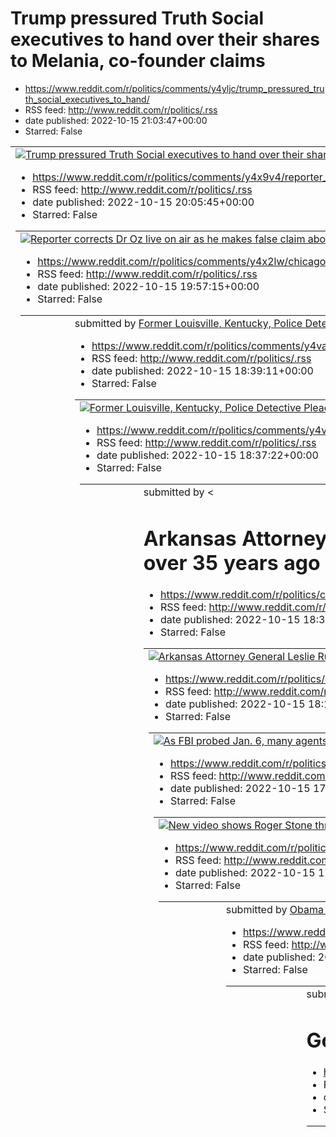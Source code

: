 # Trump pressured Truth Social executives to hand over their shares to Melania, co-founder claims
 - https://www.reddit.com/r/politics/comments/y4yljc/trump_pressured_truth_social_executives_to_hand/
 - RSS feed: http://www.reddit.com/r/politics/.rss
 - date published: 2022-10-15 21:03:47+00:00
 - Starred: False

<table> <tr><td> <a href="https://www.reddit.com/r/politics/comments/y4yljc/trump_pressured_truth_social_executives_to_hand/"> <img alt="Trump pressured Truth Social executives to hand over their shares to Melania, co-founder claims" src="https://external-preview.redd.it/nFNrNw7A-R0IBKTk-pdr008IuoldrzQ-ivzDQjmXIhk.jpg?width=640&amp;crop=smart&amp;auto=webp&amp;s=3e1aedb5918521380cd805507680e09865aff41e" title="Trump pressured Truth Social executives to hand over their shares to Melania, co-found

# Reporter corrects Dr Oz live on air as he makes false claim about Fetterman’s first wish for America
 - https://www.reddit.com/r/politics/comments/y4x9v4/reporter_corrects_dr_oz_live_on_air_as_he_makes/
 - RSS feed: http://www.reddit.com/r/politics/.rss
 - date published: 2022-10-15 20:05:45+00:00
 - Starred: False

<table> <tr><td> <a href="https://www.reddit.com/r/politics/comments/y4x9v4/reporter_corrects_dr_oz_live_on_air_as_he_makes/"> <img alt="Reporter corrects Dr Oz live on air as he makes false claim about Fetterman’s first wish for America" src="https://external-preview.redd.it/PpoR2-KZeur6Wh6_3BwM7G6YBtSS13KneqK7Fu5k4NQ.jpg?width=640&amp;crop=smart&amp;auto=webp&amp;s=c05da901234c5142861e0b3d52a01a7fbcaa993e" title="Reporter corrects Dr Oz live on air as he makes false claim about Fetterman’s fir

# Chicago Cop to Keep his Job Despite Links to Proud Boys
 - https://www.reddit.com/r/politics/comments/y4x2lw/chicago_cop_to_keep_his_job_despite_links_to/
 - RSS feed: http://www.reddit.com/r/politics/.rss
 - date published: 2022-10-15 19:57:15+00:00
 - Starred: False

<table> <tr><td> <a href="https://www.reddit.com/r/politics/comments/y4x2lw/chicago_cop_to_keep_his_job_despite_links_to/"> <img alt="Chicago Cop to Keep his Job Despite Links to Proud Boys" src="https://external-preview.redd.it/LCW54kEyHMTITkc7o9DnqjNhkd6ylLHWvN8UxU4xn4Y.jpg?width=640&amp;crop=smart&amp;auto=webp&amp;s=a7c87a548ac6162c49ca76ce519d2d64d4abf3e1" title="Chicago Cop to Keep his Job Despite Links to Proud Boys" /> </a> </td><td> &#32; submitted by &#32; <a href="https://www.reddit.c

# Former Louisville, Kentucky, Police Detective Pleads Guilty to a Federal Crime Related to the Death of Breonna Taylor
 - https://www.reddit.com/r/politics/comments/y4va3j/former_louisville_kentucky_police_detective/
 - RSS feed: http://www.reddit.com/r/politics/.rss
 - date published: 2022-10-15 18:39:11+00:00
 - Starred: False

<table> <tr><td> <a href="https://www.reddit.com/r/politics/comments/y4va3j/former_louisville_kentucky_police_detective/"> <img alt="Former Louisville, Kentucky, Police Detective Pleads Guilty to a Federal Crime Related to the Death of Breonna Taylor" src="https://external-preview.redd.it/w93zRzaRJxd5t8UZ0qmwxNnQ42WUkGACAVu4F6kYt5s.jpg?width=108&amp;crop=smart&amp;auto=webp&amp;s=fc20e1aec4443077677bd4c317ecb1150b621862" title="Former Louisville, Kentucky, Police Detective Pleads Guilty to a Fed

# Barack Obama to campaign for Mandela Barnes in Wisconsin Senate race
 - https://www.reddit.com/r/politics/comments/y4v8l5/barack_obama_to_campaign_for_mandela_barnes_in/
 - RSS feed: http://www.reddit.com/r/politics/.rss
 - date published: 2022-10-15 18:37:22+00:00
 - Starred: False

<table> <tr><td> <a href="https://www.reddit.com/r/politics/comments/y4v8l5/barack_obama_to_campaign_for_mandela_barnes_in/"> <img alt="Barack Obama to campaign for Mandela Barnes in Wisconsin Senate race" src="https://external-preview.redd.it/mwAT0hh9HwqSnxp7QPVGU3iR21qgjn6rWMRZTecTwcw.jpg?width=640&amp;crop=smart&amp;auto=webp&amp;s=7faf06222dec7d70203d2a89f25eb618931a09d5" title="Barack Obama to campaign for Mandela Barnes in Wisconsin Senate race" /> </a> </td><td> &#32; submitted by &#32; <

# Arkansas Attorney General Leslie Rutledge & her “experts”| It seems telling that Rutledge relied on numbers from a largely discredited book on homosexuality written over 35 years ago
 - https://www.reddit.com/r/politics/comments/y4v3mp/arkansas_attorney_general_leslie_rutledge_her/
 - RSS feed: http://www.reddit.com/r/politics/.rss
 - date published: 2022-10-15 18:31:21+00:00
 - Starred: False

<table> <tr><td> <a href="https://www.reddit.com/r/politics/comments/y4v3mp/arkansas_attorney_general_leslie_rutledge_her/"> <img alt="Arkansas Attorney General Leslie Rutledge &amp; her “experts”| It seems telling that Rutledge relied on numbers from a largely discredited book on homosexuality written over 35 years ago" src="https://external-preview.redd.it/FzBcfc0seeVNpgXatCDkAozXs2ZwN30bZ34NiwqyV40.jpg?width=640&amp;crop=smart&amp;auto=webp&amp;s=738830567d8ef6939b4640e4bf1b093bee375d7b" titl

# As FBI probed Jan. 6, many agents sympathized with insurrection, according to newly released email
 - https://www.reddit.com/r/politics/comments/y4uoqu/as_fbi_probed_jan_6_many_agents_sympathized_with/
 - RSS feed: http://www.reddit.com/r/politics/.rss
 - date published: 2022-10-15 18:13:19+00:00
 - Starred: False

<table> <tr><td> <a href="https://www.reddit.com/r/politics/comments/y4uoqu/as_fbi_probed_jan_6_many_agents_sympathized_with/"> <img alt="As FBI probed Jan. 6, many agents sympathized with insurrection, according to newly released email" src="https://external-preview.redd.it/P2QkH9WMeHH3n9hKbfdVUrdRP8jW-nx4qruVI7tQ1EY.jpg?width=640&amp;crop=smart&amp;auto=webp&amp;s=9963c969cf42f293eb00b56e6ff05108fd8af4c3" title="As FBI probed Jan. 6, many agents sympathized with insurrection, according to newl

# New video shows Roger Stone threatening Trump he’ll get his ‘f***ing brains beat in’ if he runs again
 - https://www.reddit.com/r/politics/comments/y4tr97/new_video_shows_roger_stone_threatening_trump/
 - RSS feed: http://www.reddit.com/r/politics/.rss
 - date published: 2022-10-15 17:33:33+00:00
 - Starred: False

<table> <tr><td> <a href="https://www.reddit.com/r/politics/comments/y4tr97/new_video_shows_roger_stone_threatening_trump/"> <img alt="New video shows Roger Stone threatening Trump he’ll get his ‘f***ing brains beat in’ if he runs again" src="https://external-preview.redd.it/s6eSzYLd8AyBytjWR9Jp3mprHj_CeuPQlvlweaXqV2k.jpg?width=640&amp;crop=smart&amp;auto=webp&amp;s=0cb0f3946d5b8065a23fb88142ef316682684113" title="New video shows Roger Stone threatening Trump he’ll get his ‘f***ing brains beat i

# Eric Trump Declares There Is 'No Longer' a Republican Party
 - https://www.reddit.com/r/politics/comments/y4tlsj/eric_trump_declares_there_is_no_longer_a/
 - RSS feed: http://www.reddit.com/r/politics/.rss
 - date published: 2022-10-15 17:27:15+00:00
 - Starred: False

<table> <tr><td> <a href="https://www.reddit.com/r/politics/comments/y4tlsj/eric_trump_declares_there_is_no_longer_a/"> <img alt="Eric Trump Declares There Is 'No Longer' a Republican Party" src="https://external-preview.redd.it/2ggUCjqPSGeRtjsyLGvU2vyx7ddXGU4uQsKL84EdIMk.jpg?width=640&amp;crop=smart&amp;auto=webp&amp;s=fba9d0f683dc5075e69f44a04042ae98b5c16573" title="Eric Trump Declares There Is 'No Longer' a Republican Party" /> </a> </td><td> &#32; submitted by &#32; <a href="https://www.redd

# Obama Praises Fetterman: You Can 'Have a Normal Conversation' With Him
 - https://www.reddit.com/r/politics/comments/y4t5m0/obama_praises_fetterman_you_can_have_a_normal/
 - RSS feed: http://www.reddit.com/r/politics/.rss
 - date published: 2022-10-15 17:07:50+00:00
 - Starred: False

<table> <tr><td> <a href="https://www.reddit.com/r/politics/comments/y4t5m0/obama_praises_fetterman_you_can_have_a_normal/"> <img alt="Obama Praises Fetterman: You Can 'Have a Normal Conversation' With Him" src="https://external-preview.redd.it/WOq-VXLtLM0r9SgMJCyVu1rkOmG1B3Bo2C1u_VDL15w.jpg?width=640&amp;crop=smart&amp;auto=webp&amp;s=3fda87cf7ba152c2a6e11f633a4bcc3f12ce8d19" title="Obama Praises Fetterman: You Can 'Have a Normal Conversation' With Him" /> </a> </td><td> &#32; submitted by &#32

# Google is now distributing Truth Social, Trump's Twitter alternative
 - https://www.reddit.com/r/politics/comments/y4t068/google_is_now_distributing_truth_social_trumps/
 - RSS feed: http://www.reddit.com/r/politics/.rss
 - date published: 2022-10-15 17:01:27+00:00
 - Starred: False

<table> <tr><td> <a href="https://www.reddit.com/r/politics/comments/y4t068/google_is_now_distributing_truth_social_trumps/"> <img alt="Google is now distributing Truth Social, Trump's Twitter alternative" src="https://external-preview.redd.it/m4Fw8vOZJF_rieX34qzNcn45WIpVB7K8VaeUBm9j9r4.jpg?width=640&amp;crop=smart&amp;auto=webp&amp;s=3d26ce3cdb5449f5271e4642b09bde7dc6f44c8c" title="Google is now distributing Truth Social, Trump's Twitter alternative" /> </a> </td><td> &#32; submitted by &#32; <

# As Trump Issues 'Sharply Self-Incriminating' Subpoena Response, DOJ Urged to Act
 - https://www.reddit.com/r/politics/comments/y4sy22/as_trump_issues_sharply_selfincriminating/
 - RSS feed: http://www.reddit.com/r/politics/.rss
 - date published: 2022-10-15 16:59:23+00:00
 - Starred: False

&#32; submitted by &#32; <a href="https://www.reddit.com/user/preppythugg"> /u/preppythugg </a> <br /> <span><a href="https://www.commondreams.org/news/2022/10/15/trump-issues-sharply-self-incriminating-subpoena-response-doj-urged-act">[link]</a></span> &#32; <span><a href="https://www.reddit.com/r/politics/comments/y4sy22/as_trump_issues_sharply_selfincriminating/">[comments]</a></span>

# Halloween Comes Early at Georgia Senate Debate as Herschel Walker Flashes ‘Prop’ Badge
 - https://www.reddit.com/r/politics/comments/y4s0g4/halloween_comes_early_at_georgia_senate_debate_as/
 - RSS feed: http://www.reddit.com/r/politics/.rss
 - date published: 2022-10-15 16:19:49+00:00
 - Starred: False

<table> <tr><td> <a href="https://www.reddit.com/r/politics/comments/y4s0g4/halloween_comes_early_at_georgia_senate_debate_as/"> <img alt="Halloween Comes Early at Georgia Senate Debate as Herschel Walker Flashes ‘Prop’ Badge" src="https://external-preview.redd.it/tYEChEpSKcHIQe0TPw_jOXr7txgmbBjHA2_u6rscUAs.jpg?width=320&amp;crop=smart&amp;auto=webp&amp;s=4ec215a0c28aac5b32c43236486e1bf306a5764d" title="Halloween Comes Early at Georgia Senate Debate as Herschel Walker Flashes ‘Prop’ Badge" /> </

# Roger Stone calls Ivanka Trump an 'abortionist bitch' after not getting January 6 pardon – video
 - https://www.reddit.com/r/politics/comments/y4ry5s/roger_stone_calls_ivanka_trump_an_abortionist/
 - RSS feed: http://www.reddit.com/r/politics/.rss
 - date published: 2022-10-15 16:17:10+00:00
 - Starred: False

<table> <tr><td> <a href="https://www.reddit.com/r/politics/comments/y4ry5s/roger_stone_calls_ivanka_trump_an_abortionist/"> <img alt="Roger Stone calls Ivanka Trump an 'abortionist bitch' after not getting January 6 pardon – video" src="https://external-preview.redd.it/-xHpZ2vqwhMFNwWWFV-RUMUpxmVOi8yBz39LX9ZnXoU.jpg?width=640&amp;crop=smart&amp;auto=webp&amp;s=fec144eb99559708dbc83e2e9ec2663588516429" title="Roger Stone calls Ivanka Trump an 'abortionist bitch' after not getting January 6 pardo

# Absentee ballot numbers in Michigan show high voter turnout
 - https://www.reddit.com/r/politics/comments/y4r9ia/absentee_ballot_numbers_in_michigan_show_high/
 - RSS feed: http://www.reddit.com/r/politics/.rss
 - date published: 2022-10-15 15:48:33+00:00
 - Starred: False

<table> <tr><td> <a href="https://www.reddit.com/r/politics/comments/y4r9ia/absentee_ballot_numbers_in_michigan_show_high/"> <img alt="Absentee ballot numbers in Michigan show high voter turnout" src="https://external-preview.redd.it/kzIyU59s6bu1ZHffU1XB7ncyUYF-xK7LrsR81lm3dH8.jpg?width=640&amp;crop=smart&amp;auto=webp&amp;s=de6277acb37afbca9c6f5b27d508f6838d64b7a2" title="Absentee ballot numbers in Michigan show high voter turnout" /> </a> </td><td> &#32; submitted by &#32; <a href="https://www

# More people, especially women, have registered to vote in KC since abortion ruling
 - https://www.reddit.com/r/politics/comments/y4r82k/more_people_especially_women_have_registered_to/
 - RSS feed: http://www.reddit.com/r/politics/.rss
 - date published: 2022-10-15 15:46:46+00:00
 - Starred: False

&#32; submitted by &#32; <a href="https://www.reddit.com/user/Morihando"> /u/Morihando </a> <br /> <span><a href="https://www.kansascity.com/news/politics-government/election/article267329417.html#storylink=mainstage_lead">[link]</a></span> &#32; <span><a href="https://www.reddit.com/r/politics/comments/y4r82k/more_people_especially_women_have_registered_to/">[comments]</a></span>

# Saturday Morning Political Cartoon Thread
 - https://www.reddit.com/r/politics/comments/y4qxhs/saturday_morning_political_cartoon_thread/
 - RSS feed: http://www.reddit.com/r/politics/.rss
 - date published: 2022-10-15 15:33:54+00:00
 - Starred: False

<!-- SC_OFF --><div class="md"><p>It's Saturday, folks. Let's all kick back with a cup of coffee and share some cartoons!</p> <p>Feel free to share political cartoons in this thread. Besides our usual civility policy, there are three rules to follow:</p> <ol> <li><p>Every top-level comment must contain a political cartoon. This means no text-only top-level comments.</p></li> <li><p>It must be an original cartoon. This means no photographs, no edited cartoons, no AI generated images, no templates

# Obama to campaign in Michigan and Georgia in final weeks of midterm elections
 - https://www.reddit.com/r/politics/comments/y4q7dh/obama_to_campaign_in_michigan_and_georgia_in/
 - RSS feed: http://www.reddit.com/r/politics/.rss
 - date published: 2022-10-15 15:03:28+00:00
 - Starred: False

<table> <tr><td> <a href="https://www.reddit.com/r/politics/comments/y4q7dh/obama_to_campaign_in_michigan_and_georgia_in/"> <img alt="Obama to campaign in Michigan and Georgia in final weeks of midterm elections" src="https://external-preview.redd.it/4B-4hMHvqDbaNYKlE2tZEOUDI5d6Mp4DEGW8ZjGmxU4.jpg?width=640&amp;crop=smart&amp;auto=webp&amp;s=4754ba7aed8f9e9424e036727894639b7356bbd4" title="Obama to campaign in Michigan and Georgia in final weeks of midterm elections" /> </a> </td><td> &#32; subm

# Herschel Walker doubles down on denial he paid for ex-girlfriend’s abortion: ‘I’m not backing down’
 - https://www.reddit.com/r/politics/comments/y4pi0q/herschel_walker_doubles_down_on_denial_he_paid/
 - RSS feed: http://www.reddit.com/r/politics/.rss
 - date published: 2022-10-15 14:33:41+00:00
 - Starred: False

<table> <tr><td> <a href="https://www.reddit.com/r/politics/comments/y4pi0q/herschel_walker_doubles_down_on_denial_he_paid/"> <img alt="Herschel Walker doubles down on denial he paid for ex-girlfriend’s abortion: ‘I’m not backing down’" src="https://external-preview.redd.it/yvqjoD5hulvgAO3dlWvWVlQuzujO7GB0W0nughMToYE.jpg?width=640&amp;crop=smart&amp;auto=webp&amp;s=843c1133768d3d7c1cefc01f221d6060517df2ee" title="Herschel Walker doubles down on denial he paid for ex-girlfriend’s abortion: ‘I’m n

# A man and his stepson were charged with assaulting police officers on Jan. 6 after telling investigators, 'conservatives don't protest, they have jobs'
 - https://www.reddit.com/r/politics/comments/y4nym8/a_man_and_his_stepson_were_charged_with/
 - RSS feed: http://www.reddit.com/r/politics/.rss
 - date published: 2022-10-15 13:26:46+00:00
 - Starred: False

<table> <tr><td> <a href="https://www.reddit.com/r/politics/comments/y4nym8/a_man_and_his_stepson_were_charged_with/"> <img alt="A man and his stepson were charged with assaulting police officers on Jan. 6 after telling investigators, 'conservatives don't protest, they have jobs'" src="https://external-preview.redd.it/LpXrStF-MoOiD7vKxo5X0IOKv4SWTqa4OO16wrqs-ME.jpg?width=640&amp;crop=smart&amp;auto=webp&amp;s=acb6418a8dfccf77d156c4b406cea8a736184943" title="A man and his stepson were charged wit

# AT&T to pay $23M fine for bribing powerful lawmaker’s ally in exchange for vote
 - https://www.reddit.com/r/politics/comments/y4nyhe/att_to_pay_23m_fine_for_bribing_powerful/
 - RSS feed: http://www.reddit.com/r/politics/.rss
 - date published: 2022-10-15 13:26:35+00:00
 - Starred: False

<table> <tr><td> <a href="https://www.reddit.com/r/politics/comments/y4nyhe/att_to_pay_23m_fine_for_bribing_powerful/"> <img alt="AT&amp;T to pay $23M fine for bribing powerful lawmaker’s ally in exchange for vote" src="https://external-preview.redd.it/pVHOBA3MVDMaCepmfRrr2dwW0Yd3HY9bHWo8sUDCiLE.jpg?width=640&amp;crop=smart&amp;auto=webp&amp;s=61e5b06f1e8680972eb9e9d14ea6bd280222059c" title="AT&amp;T to pay $23M fine for bribing powerful lawmaker’s ally in exchange for vote" /> </a> </td><td> &#

# New Bill Would Ban Private Insurance Plans From Using 'Medicare' Name
 - https://www.reddit.com/r/politics/comments/y4noq9/new_bill_would_ban_private_insurance_plans_from/
 - RSS feed: http://www.reddit.com/r/politics/.rss
 - date published: 2022-10-15 13:14:03+00:00
 - Starred: False

&#32; submitted by &#32; <a href="https://www.reddit.com/user/nyroshan"> /u/nyroshan </a> <br /> <span><a href="https://www.commondreams.org/news/2022/10/14/new-bill-would-ban-private-insurance-plans-using-medicare-name">[link]</a></span> &#32; <span><a href="https://www.reddit.com/r/politics/comments/y4noq9/new_bill_would_ban_private_insurance_plans_from/">[comments]</a></span>

# Biden’s pot pardons could boost states’ legalization drives
 - https://www.reddit.com/r/politics/comments/y4my5q/bidens_pot_pardons_could_boost_states/
 - RSS feed: http://www.reddit.com/r/politics/.rss
 - date published: 2022-10-15 12:40:40+00:00
 - Starred: False

<table> <tr><td> <a href="https://www.reddit.com/r/politics/comments/y4my5q/bidens_pot_pardons_could_boost_states/"> <img alt="Biden’s pot pardons could boost states’ legalization drives" src="https://external-preview.redd.it/OEPFhQtdn3KMue76by_cgBAh0BlGELQwP0zUgohCW4s.jpg?width=640&amp;crop=smart&amp;auto=webp&amp;s=9cb8bfd82bb8f81a6d2afc22105aa91abbf1852e" title="Biden’s pot pardons could boost states’ legalization drives" /> </a> </td><td> &#32; submitted by &#32; <a href="https://www.reddit.

# Georgia’s Walker (R) - Warnock (D) debate: good for TV, bad for Republicans and American politics
 - https://www.reddit.com/r/politics/comments/y4mm0i/georgias_walker_r_warnock_d_debate_good_for_tv/
 - RSS feed: http://www.reddit.com/r/politics/.rss
 - date published: 2022-10-15 12:24:09+00:00
 - Starred: False

<table> <tr><td> <a href="https://www.reddit.com/r/politics/comments/y4mm0i/georgias_walker_r_warnock_d_debate_good_for_tv/"> <img alt="Georgia’s Walker (R) - Warnock (D) debate: good for TV, bad for Republicans and American politics" src="https://external-preview.redd.it/o6wf7AfZygTFXpyTx1ko1m2poCO242pWPP40oiGkfrY.jpg?width=640&amp;crop=smart&amp;auto=webp&amp;s=d7c3d4b0a9e087d774041fd2a424b5e2e0ba950a" title="Georgia’s Walker (R) - Warnock (D) debate: good for TV, bad for Republicans and Ameri

# Trump Expects the Supreme Court He Shaped to Give Him Political Cover. That's Not What's Happening
 - https://www.reddit.com/r/politics/comments/y4mdrp/trump_expects_the_supreme_court_he_shaped_to_give/
 - RSS feed: http://www.reddit.com/r/politics/.rss
 - date published: 2022-10-15 12:12:48+00:00
 - Starred: False

<table> <tr><td> <a href="https://www.reddit.com/r/politics/comments/y4mdrp/trump_expects_the_supreme_court_he_shaped_to_give/"> <img alt="Trump Expects the Supreme Court He Shaped to Give Him Political Cover. That's Not What's Happening" src="https://external-preview.redd.it/LQ5Dts_nllt8cXWVQAde-liuRJ4HSsdGP5q0lJSqWY0.jpg?width=640&amp;crop=smart&amp;auto=webp&amp;s=99bdac3a88b622cba9eeea82b8a3aac02a72383f" title="Trump Expects the Supreme Court He Shaped to Give Him Political Cover. That's Not

# Pro-Trump GOP Senator Ron Johnson draws laughs at debate with claim of FBI ‘set-up’
 - https://www.reddit.com/r/politics/comments/y4m4km/protrump_gop_senator_ron_johnson_draws_laughs_at/
 - RSS feed: http://www.reddit.com/r/politics/.rss
 - date published: 2022-10-15 12:00:10+00:00
 - Starred: False

<table> <tr><td> <a href="https://www.reddit.com/r/politics/comments/y4m4km/protrump_gop_senator_ron_johnson_draws_laughs_at/"> <img alt="Pro-Trump GOP Senator Ron Johnson draws laughs at debate with claim of FBI ‘set-up’" src="https://external-preview.redd.it/5RnNNammTr-XKyH9JJY91UfS0I2PqZlSkbtP9E6h7Rg.jpg?width=640&amp;crop=smart&amp;auto=webp&amp;s=5fe4c6e5ebc62ffe935eb001024197907747bfd3" title="Pro-Trump GOP Senator Ron Johnson draws laughs at debate with claim of FBI ‘set-up’" /> </a> </td

# Trump Responds to Jan. 6 Committee Subpoena
 - https://www.reddit.com/r/politics/comments/y4m0gx/trump_responds_to_jan_6_committee_subpoena/
 - RSS feed: http://www.reddit.com/r/politics/.rss
 - date published: 2022-10-15 11:54:05+00:00
 - Starred: False

<table> <tr><td> <a href="https://www.reddit.com/r/politics/comments/y4m0gx/trump_responds_to_jan_6_committee_subpoena/"> <img alt="Trump Responds to Jan. 6 Committee Subpoena" src="https://external-preview.redd.it/lrjh3e-1BjMDvtlaPvnOCTsRLwo3eWUZCCx70do8pB8.jpg?width=640&amp;crop=smart&amp;auto=webp&amp;s=27e2529a1fa4378f9e213aac49a67dd4ddbd6a99" title="Trump Responds to Jan. 6 Committee Subpoena" /> </a> </td><td> &#32; submitted by &#32; <a href="https://www.reddit.com/user/fake_fakington"> /

# Bernie Sanders blasts Kroger's $24.6B Albertsons deal, calls it 'absolute disaster'
 - https://www.reddit.com/r/politics/comments/y4lya9/bernie_sanders_blasts_krogers_246b_albertsons/
 - RSS feed: http://www.reddit.com/r/politics/.rss
 - date published: 2022-10-15 11:50:49+00:00
 - Starred: False

<table> <tr><td> <a href="https://www.reddit.com/r/politics/comments/y4lya9/bernie_sanders_blasts_krogers_246b_albertsons/"> <img alt="Bernie Sanders blasts Kroger's $24.6B Albertsons deal, calls it 'absolute disaster'" src="https://external-preview.redd.it/PNk6m4EZUfVEm4_1_IT0g5mP9FKOGDwiIjqSoGDTF14.jpg?width=640&amp;crop=smart&amp;auto=webp&amp;s=f2458dc46d3ddc092288af798c57ffa67cdef686" title="Bernie Sanders blasts Kroger's $24.6B Albertsons deal, calls it 'absolute disaster'" /> </a> </td><t

# Peter Thiel, Major U.S. Political Donor, Is Said to Pursue Maltese Citizenship
 - https://www.reddit.com/r/politics/comments/y4lnf1/peter_thiel_major_us_political_donor_is_said_to/
 - RSS feed: http://www.reddit.com/r/politics/.rss
 - date published: 2022-10-15 11:34:28+00:00
 - Starred: False

<table> <tr><td> <a href="https://www.reddit.com/r/politics/comments/y4lnf1/peter_thiel_major_us_political_donor_is_said_to/"> <img alt="Peter Thiel, Major U.S. Political Donor, Is Said to Pursue Maltese Citizenship" src="https://external-preview.redd.it/0JnaOb-5Tw8YpITxUzHREX5bcH2TZStJ9Em1bJ69jpo.jpg?width=640&amp;crop=smart&amp;auto=webp&amp;s=f49c4fb6a14b5b00f5589630873f6f0ec9126b0e" title="Peter Thiel, Major U.S. Political Donor, Is Said to Pursue Maltese Citizenship" /> </a> </td><td> &#32;

# Trump’s Executive Privilege Push Is Collapsing
 - https://www.reddit.com/r/politics/comments/y4litv/trumps_executive_privilege_push_is_collapsing/
 - RSS feed: http://www.reddit.com/r/politics/.rss
 - date published: 2022-10-15 11:27:52+00:00
 - Starred: False

<table> <tr><td> <a href="https://www.reddit.com/r/politics/comments/y4litv/trumps_executive_privilege_push_is_collapsing/"> <img alt="Trump’s Executive Privilege Push Is Collapsing" src="https://external-preview.redd.it/G0siIhGykvpwvISd83RlkkkiuSP7K53T5tT7oBRH9EQ.jpg?width=320&amp;crop=smart&amp;auto=webp&amp;s=0cc267fd0f702fab1963f54736cf40a9cfa55655" title="Trump’s Executive Privilege Push Is Collapsing" /> </a> </td><td> &#32; submitted by &#32; <a href="https://www.reddit.com/user/Gullible_

# Will the right-wing Supreme Court hurt Republicans in the US midterm elections? The majority of voters favour gun control and abortion rights – in opposition to recent Court decisions.
 - https://www.reddit.com/r/politics/comments/y4ldsf/will_the_rightwing_supreme_court_hurt_republicans/
 - RSS feed: http://www.reddit.com/r/politics/.rss
 - date published: 2022-10-15 11:20:20+00:00
 - Starred: False

<table> <tr><td> <a href="https://www.reddit.com/r/politics/comments/y4ldsf/will_the_rightwing_supreme_court_hurt_republicans/"> <img alt="Will the right-wing Supreme Court hurt Republicans in the US midterm elections? The majority of voters favour gun control and abortion rights – in opposition to recent Court decisions." src="https://external-preview.redd.it/1ISILrgbaMvHA4cNbOVPJ8tV9p0oT3eHcL0pmOJ8doU.jpg?width=640&amp;crop=smart&amp;auto=webp&amp;s=84a53eac298dc51e8a283f9a81fdfe426d9e6385" ti

# ‘I’m Sorry ... Mr. Snowflake’: Trump Gets Stark Reality Check From Rep. Jamie Raskin | The Maryland Democrat gave no credence to Trump's reply to a subpoena from the House select committee probing the Jan. 6 insurrection.
 - https://www.reddit.com/r/politics/comments/y4la1o/im_sorry_mr_snowflake_trump_gets_stark_reality/
 - RSS feed: http://www.reddit.com/r/politics/.rss
 - date published: 2022-10-15 11:14:39+00:00
 - Starred: False

<table> <tr><td> <a href="https://www.reddit.com/r/politics/comments/y4la1o/im_sorry_mr_snowflake_trump_gets_stark_reality/"> <img alt="‘I’m Sorry ... Mr. Snowflake’: Trump Gets Stark Reality Check From Rep. Jamie Raskin | The Maryland Democrat gave no credence to Trump's reply to a subpoena from the House select committee probing the Jan. 6 insurrection." src="https://external-preview.redd.it/6BHOft-SKeAx0WJeoE_2v5uLPSzidYWc8zOuz0qX4oQ.jpg?width=640&amp;crop=smart&amp;auto=webp&amp;s=d4a9eca57c

# Peter Thiel’s midterm bet: the billionaire seeking to disrupt America’s democracy | Re-energized this election cycle, the tech entrepreneur joins other mega-donors apparently out to undercut the political system
 - https://www.reddit.com/r/politics/comments/y4l7d0/peter_thiels_midterm_bet_the_billionaire_seeking/
 - RSS feed: http://www.reddit.com/r/politics/.rss
 - date published: 2022-10-15 11:10:28+00:00
 - Starred: False

<table> <tr><td> <a href="https://www.reddit.com/r/politics/comments/y4l7d0/peter_thiels_midterm_bet_the_billionaire_seeking/"> <img alt="Peter Thiel’s midterm bet: the billionaire seeking to disrupt America’s democracy | Re-energized this election cycle, the tech entrepreneur joins other mega-donors apparently out to undercut the political system" src="https://external-preview.redd.it/K2Mewmm0JSmPHvHzm0ess-mHOdcUVJfUGG4t6amoREg.jpg?width=640&amp;crop=smart&amp;auto=webp&amp;s=f27ecedbf85bb4a3dd

# Announcement: Subreddit Rules Reorganized
 - https://www.reddit.com/r/politics/comments/y4irhr/announcement_subreddit_rules_reorganized/
 - RSS feed: http://www.reddit.com/r/politics/.rss
 - date published: 2022-10-15 08:48:06+00:00
 - Starred: False

<!-- SC_OFF --><div class="md"><p>We have recently updated how our rules are displayed to users across most platforms. To be clear, <strong>this is a cosmetic update</strong> intended to improve clarity and uniformity. <strong>Our enforcement of the rules have not changed.</strong></p> <h2><a href="https://www.reddit.com/r/politics">r/politics</a>' full, official rules remains the Subreddit Wiki, which has been reorganized: <a href="https://www.reddit.com/r/politics/wiki/index">https://www.reddi

# Herschel Walker scolded by debate moderator for using a prop | After whipping out what many are calling a fake police badge, the moderator asked Walker to please put it away
 - https://www.reddit.com/r/politics/comments/y4eo2h/herschel_walker_scolded_by_debate_moderator_for/
 - RSS feed: http://www.reddit.com/r/politics/.rss
 - date published: 2022-10-15 04:39:19+00:00
 - Starred: False

<table> <tr><td> <a href="https://www.reddit.com/r/politics/comments/y4eo2h/herschel_walker_scolded_by_debate_moderator_for/"> <img alt="Herschel Walker scolded by debate moderator for using a prop | After whipping out what many are calling a fake police badge, the moderator asked Walker to please put it away" src="https://external-preview.redd.it/z6v5gclXEXXKeQ6ZsIu8FgONe7ulhp9vo_A5DxLZMFs.jpg?width=640&amp;crop=smart&amp;auto=webp&amp;s=32c3bc12aceb8ff75e48d2c57fd8c173c6658df7" title="Herschel

# Migrants Ron DeSantis Had Flown To Martha's Vineyard Now On Track For Special Visas | The immigrants are being certified as crime victims, making them eligible for U visas, which often lead to green cards.
 - https://www.reddit.com/r/politics/comments/y4e2ww/migrants_ron_desantis_had_flown_to_marthas/
 - RSS feed: http://www.reddit.com/r/politics/.rss
 - date published: 2022-10-15 04:07:02+00:00
 - Starred: False

<table> <tr><td> <a href="https://www.reddit.com/r/politics/comments/y4e2ww/migrants_ron_desantis_had_flown_to_marthas/"> <img alt="Migrants Ron DeSantis Had Flown To Martha's Vineyard Now On Track For Special Visas | The immigrants are being certified as crime victims, making them eligible for U visas, which often lead to green cards." src="https://external-preview.redd.it/28PksdYEOoxRttvtO0jahO1sMyGVJm7TjVlnpiEwyPw.jpg?width=640&amp;crop=smart&amp;auto=webp&amp;s=eaa639e0ca829e3835d1f7fe871b6e

# ‘There’s not just SpaceX’: Pentagon looks beyond Starlink after Musk says he may end services in Ukraine
 - https://www.reddit.com/r/politics/comments/y4deju/theres_not_just_spacex_pentagon_looks_beyond/
 - RSS feed: http://www.reddit.com/r/politics/.rss
 - date published: 2022-10-15 03:30:27+00:00
 - Starred: False

<table> <tr><td> <a href="https://www.reddit.com/r/politics/comments/y4deju/theres_not_just_spacex_pentagon_looks_beyond/"> <img alt="‘There’s not just SpaceX’: Pentagon looks beyond Starlink after Musk says he may end services in Ukraine" src="https://external-preview.redd.it/zfNsJiZSDGILbzydLbWhWoNucMW3vj2F7y4JiYmS5V0.jpg?width=640&amp;crop=smart&amp;auto=webp&amp;s=9b50c9d8f7586b3c3050fbc727f9cb52f32f484f" title="‘There’s not just SpaceX’: Pentagon looks beyond Starlink after Musk says he may

# Donald Trump Has Told Americans Exactly Who He Is
 - https://www.reddit.com/r/politics/comments/y4cvm8/donald_trump_has_told_americans_exactly_who_he_is/
 - RSS feed: http://www.reddit.com/r/politics/.rss
 - date published: 2022-10-15 03:02:40+00:00
 - Starred: False

<table> <tr><td> <a href="https://www.reddit.com/r/politics/comments/y4cvm8/donald_trump_has_told_americans_exactly_who_he_is/"> <img alt="Donald Trump Has Told Americans Exactly Who He Is" src="https://external-preview.redd.it/sEc9iwPGCwA_97c6xvzRJag17vA_m8m9r41-6APp_TI.jpg?width=640&amp;crop=smart&amp;auto=webp&amp;s=f02ac983e61582874cfdc820285befd0e1ba43ce" title="Donald Trump Has Told Americans Exactly Who He Is" /> </a> </td><td> &#32; submitted by &#32; <a href="https://www.reddit.com/user

# Major paper in Ron Johnson's home state urges voters to "send him packing"
 - https://www.reddit.com/r/politics/comments/y4bqpu/major_paper_in_ron_johnsons_home_state_urges/
 - RSS feed: http://www.reddit.com/r/politics/.rss
 - date published: 2022-10-15 02:04:03+00:00
 - Starred: False

<table> <tr><td> <a href="https://www.reddit.com/r/politics/comments/y4bqpu/major_paper_in_ron_johnsons_home_state_urges/"> <img alt="Major paper in Ron Johnson's home state urges voters to &quot;send him packing&quot;" src="https://external-preview.redd.it/VD4KW7BoEOd2IMbDALzhKwpSqRWNcomhsobfKlgpdco.jpg?width=640&amp;crop=smart&amp;auto=webp&amp;s=139f8230ff91aa6adc6ad5c1101120a57f71fbb0" title="Major paper in Ron Johnson's home state urges voters to &quot;send him packing&quot;" /> </a> </td><

# Walker Says Diabetics Should 'Eat Right' When Asked About Insulin Costs
 - https://www.reddit.com/r/politics/comments/y49xra/walker_says_diabetics_should_eat_right_when_asked/
 - RSS feed: http://www.reddit.com/r/politics/.rss
 - date published: 2022-10-15 00:34:18+00:00
 - Starred: False

<table> <tr><td> <a href="https://www.reddit.com/r/politics/comments/y49xra/walker_says_diabetics_should_eat_right_when_asked/"> <img alt="Walker Says Diabetics Should 'Eat Right' When Asked About Insulin Costs" src="https://external-preview.redd.it/j9-xIQFpzoO-eqwjLNtVq6xmIrgy0A-TGJ1wf5VV8xs.jpg?width=640&amp;crop=smart&amp;auto=webp&amp;s=7e31af52e2a3a68c01c929c91f1776c48f91e046" title="Walker Says Diabetics Should 'Eat Right' When Asked About Insulin Costs" /> </a> </td><td> &#32; submitted b

# Walker scolded for flashing badge in middle of Georgia debate
 - https://www.reddit.com/r/politics/comments/y49h72/walker_scolded_for_flashing_badge_in_middle_of/
 - RSS feed: http://www.reddit.com/r/politics/.rss
 - date published: 2022-10-15 00:12:03+00:00
 - Starred: False

<table> <tr><td> <a href="https://www.reddit.com/r/politics/comments/y49h72/walker_scolded_for_flashing_badge_in_middle_of/"> <img alt="Walker scolded for flashing badge in middle of Georgia debate" src="https://external-preview.redd.it/3m1MjVO7t4K7FsfuEmU_EsOJ9fX8YxdpydRyGrkbczo.jpg?width=640&amp;crop=smart&amp;auto=webp&amp;s=bf1aea486832d88f4233a1b8781d5e344df7c1b8" title="Walker scolded for flashing badge in middle of Georgia debate" /> </a> </td><td> &#32; submitted by &#32; <a href="https:
